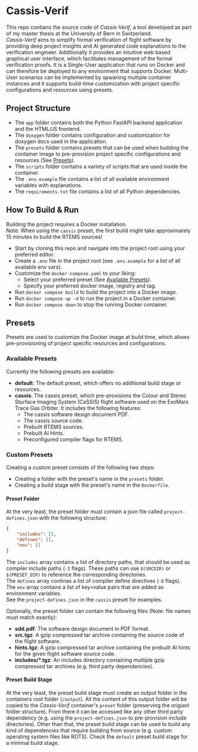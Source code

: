 # Cassis-Verif

This repo contians the source code of *Cassis-Verif*, a tool developed as part of my master thesis at the University of Bern in Switzerland.  
*Cassis-Verif* aims to simplify formal verification of flight software by providing deep project insights and AI generated code explanations to the verification engineer. Additionally it provides an intuitive web based graphical user interface, which facilitates management of the formal verification proofs. It is a Single-User application that runs on Docker and can therefore be deployed to any environment that supports Docker. Multi-User scenarios can be implemented by spwaning multiple container instances and it supports build-time customization with project specific configurations and resources using presets.

## Project Structure

- The `app` folder contains both the Python FastAPI backend application and the HTML/JS frontend.
- The `doxygen` folder contains configuration and customization for doxygen docs used in the application.
- The `presets` folder contains presets that can be used when building the container image to pre-provision project specific configurations and resources (See [Presets](#presets)).
- The `scripts` folder contains a variety of scripts that are used inside the container.
- The `.env.example` file contains a list of all available environment variables with explanations.
- The `requirements.txt` file contains a list of all Python dependencies.

## How To Build & Run

Building the project requires a Docker installation.  
Note: When using the `cassis` preset, the first build might take approximately 15 minutes to build the RTEMS sources!

- Start by cloning this repo and navigate into the project root using your preferred editor.
- Create a `.env` file in the project root (see `.env.example` for a list of all available env vars).
- Customize the `docker-compose.yaml` to your liking:
  - Select your preferred preset (See [Available Presets](#available-presets)).
  - Specify your preferred docker image, registry and tag.
- Run `docker compose build` to build the project into a Docker image.
- Run `docker compose up -d` to run the project in a Docker container.
- Run `docker compose down` to stop the running Docker container.

## Presets

Presets are used to customize the Docker image at build time, which allows pre-provisioning of project specific resources and configurations.

### Available Presets

Currently the following presets are available:

- **default**: The default preset, which offers no additional build stage or resources.
- **cassis**: The cassis preset, which pre-provisions the Colour and Stereo Sturface Imaging System (CaSSIS) flight software used on the ExoMars Trace Gas Orbiter. It includes the following features:
  - The cassis software design document PDF.
  - The cassis source code.
  - Prebuilt RTEMS sources.
  - Prebuilt AI Hints.
  - Preconfigured compiler flags for RTEMS.

### Custom Presets

Creating a custom preset consists of the following two steps:

- Creating a folder with the preset's name in the `presets` folder.
- Creating a build stage with the preset's name in the `Dockerfile`.

#### Preset Folder

At the very least, the preset folder must contain a json file called `project-defines.json` with the following structure:

```json
{
    "includes": [],
    "defines": [],
    "env": []
}
```

The `includes` array contains a list of directory paths, that should be used as compiler include paths (`-I` flags). These paths can use `$(SRCDIR)` or `$(PRESET_DIR)` to reference the corresponding directories.  
The `defines` array continas a list of compiler define directives (`-D` flags).  
The `env` array contains a list of key=value pairs that are added as environment variables.  
See the `project-defines.json` in the `cassis` preset for examples.

Optionally, the preset folder can contain the following files (Note: file names must match exactly):

- **sdd.pdf**: The software design document in PDF format.
- **src.tgz**: A gzip compressed tar archive containing the source code of the flight software.
- **hints.tgz**: A gzip compressed tar archive containing the prebuilt AI hints for the given flight software source code.
- **includes/*.tgz**: An includes directory containing multiple gzip compressed tar archives (e.g. third party dependencies).

#### Preset Build Stage

At the very least, the preset build stage must create an output folder in the containers root folder (`/output`). All the content of this output folder will be copied to the *Cassis-Verif* container's `preset` folder (preserving the origianl folder structure). From there it can be accessed like any other third party dependency (e.g. using the `project-defines.json` to pre-provision include directories). Other than that, the preset build stage can be used to build any kind of dependencies that require building from source (e.g. custom operating system files like ROTS). Check the `default` preset build stage for a minimal build stage.

